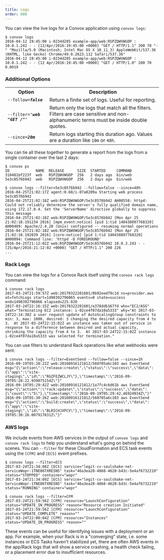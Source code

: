 ```yaml
---
title: Logs
order: 600
---
```


You can view the live logs for a Convox application using `convox logs`:

```
$ convox logs
2016-04-12 19:45:00 i-0234d285 example-app/web:RSPZQWVWGOP : 10.0.1.242 - - [12/Apr/2016:19:45:00 +0000] "GET / HTTP/1.1" 200 70 "-" "Mozilla/5.0 (Macintosh; Intel Mac OS X 10_11_3) AppleWebKit/537.36 (KHTML, like Gecko) Chrome/49.0.2623.112 Safari/537.36"
2016-04-12 19:45:00 i-0234d285 example-app/web:RSPZQWVWGOP : 10.0.1.242 - - [12 Apr/2016:19:45:00 +0000] "GET / HTTP/1.0" 200 70 0.0019
```

### Additional Options

<table>
  <tr><th>Option</th><th>Description</th></tr>
  <tr><td><code>--follow=<b><i>false</i></b></code></td><td>Return a finite set of logs. Useful for reporting.</td></tr>
  <tr><td><code>--filter=<b><i>'web "GET /"'</i></b></code></td><td>Return only the logs that match all the filters. Filters are case sensitive and non-alphanumeric terms must be inside double quotes.</td></tr>
  <tr><td><code>--since=<b><i>20m</i></b></code></td><td>Return logs starting this duration ago. Values are a duration like <code>10m</code> or <code>48h</code>.</td></tr>
</table>

You can tie all these together to generate a report from the logs from a single container over the last 2 days:

```
$ convox ps
ID            NAME  RELEASE      SIZE  STARTED     COMMAND
310481bf223f  web   RSPZQWVWGOP  256   2 days ago  bin/web
5e3c8576b942  web   RSPZQWVWGOP  256   2 days ago  bin/web

$ convox logs --filter=5e3c8576b942 --follow=false --since=48h
2016-04-25T21:02:17Z agent:0.68/i-07a8209a Starting web process 5e3c8576b942
2016-04-25T21:02:18Z web:RSPZQWVWGOP/5e3c8576b942 AH00558: httpd: Could not reliably determine the server's fully qualified domain name, using 172.17.0.4. Set the 'ServerName' directive globally to suppress this message
2016-04-25T21:02:18Z web:RSPZQWVWGOP/5e3c8576b942 [Mon Apr 25 21:02:18.191234 2016] [mpm_event:notice] [pid 1:tid 140438897768320] AH00489: Apache/2.4.20 (Unix) configured -- resuming normal operations
2016-04-25T21:02:18Z web:RSPZQWVWGOP/5e3c8576b942 [Mon Apr 25 21:02:18.192039 2016] [core:notice] [pid 1:tid 140438897768320] AH00094: Command line: 'httpd -D FOREGROUND'
2016-04-25T21:12:02Z web:RSPZQWVWGOP/5e3c8576b942 10.0.3.243 - - [25/Apr/2016:21:12:02 +0000] "GET / HTTP/1.1" 200 226
...
```

### Rack Logs

You can view the logs for a Convox Rack itself using the `convox rack logs` command:

```
$ convox rack logs
2017-03-24T21:59:57Z web:20170322201601/0b92eed79c1d ns=provider.aws at=fetchLogs start=1490392796065 events=0 state=success end=1490392796066 elapsed=225.020
2017-03-24T22:16:15Z web:20170322201601/e378ddb167fd who="EC2/ASG" what="Terminating EC2 instance: i-02ce4f07da10a5333" why="At 2017-03-24T22:14:38Z a user request update of AutoScalingGroup constraints to min: 3, max: 1000, desired: 3 changing the desired capacity from 4 to 3.  At 2017-03-24T22:15:02Z an instance was taken out of service in response to a difference between desired and actual capacity, shrinking the capacity from 4 to 3.  At 2017-03-24T22:15:02Z instance i-02ce4f07da10a5333 was selected for termination."
```

You can use filters to understand Rack operations like what webhooks were sent:

```
$ convox rack logs --filter=EventSend --follow=false --since=1h
2016-09-19T05:28:22Z web:20160916121812/560705a6c103 aws EventSend msg="{\"action\":\"release:create\",\"status\":\"success\",\"data\":{\"app\":\"site-staging\",\"id\":\"RGZFEZWCLJY\"},\"timestamp\":\"2016-09-19T05:28:22.939075154Z\"}"
2016-09-19T05:29:42Z web:20160916121812/1a7fc4c6d61b aws EventSend msg="{\"action\":\"rack:update\",\"status\":\"success\",\"data\":{\"count\":\"5\"},\"timestamp\":\"2016-09-19T05:29:42.46924934Z\"}"
2016-09-19T05:30:26Z web:20160916121812/560705a6c103 aws EventSend msg="{\"action\":\"build:create\",\"status\":\"success\",\"data\":{\"app\":\"site-staging\",\"id\":\"BLRICHJXPCV\"},\"timestamp\":\"2016-09-19T05:30:26.007917831Z\"}"
```


### AWS logs

We include events from AWS services in the output of `convox logs` and `convox rack logs` to help you understand what's going on behind the scenes. You can `--filter` for these CloudFormation and ECS task events using the `[CFM]` and `[ECS]` event prefixes.

```
$ convox logs --filter=ECS
2017-03-24T21:34:08Z [ECS] service="legit-cv-soulshake-net-ServiceWopr-1TNE86TXRESN5" task="46a3ea28-4868-4620-b43c-5e4af6732219" status="STOPPED" container="wopr"
2017-03-24T21:34:09Z [ECS] service="legit-cv-soulshake-net-ServiceWopr-1TNE86TXRESN5" task="46a3ea28-4868-4620-b43c-5e4af6732219" status="RUNNING" container="wopr"
```

```
$ convox rack logs --filter=CFM
2017-03-24T21:59:56Z [CFM] resource="LaunchConfiguration" status="UPDATE_IN_PROGRESS" reason="Resource creation Initiated"
2017-03-24T21:59:56Z [CFM] resource="LaunchConfiguration" status="UPDATE_COMPLETE" reason=""
2017-03-24T22:00:04Z [CFM] resource="Instances" status="UPDATE_IN_PROGRESS" reason=""
```

These events can be useful for identifying issues with a deployment or an app. For example, when your Rack is in a "converging" state, i.e. some instances or ECS Tasks haven't stabilized yet, there are often AWS events in the app/Rack logs that will show a service crashing, a health check failing, or a placement error due to insufficient resources.

